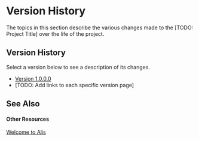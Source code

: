 # Version History

The topics in this section describe the various changes made to the [TODO: Project Title] over the life of the project.



## Version History

Select a version below to see a description of its changes.
&nbsp;<ul><li><a href="dfb77b9c-f69e-4849-9a55-87969b829a4c">Version 1.0.0.0</a></li><li>
[TODO: Add links to each specific version page]</li></ul>

## See Also


#### Other Resources
<a href="6fd2528a-7753-444f-9ef2-8633ea3fc14a">Welcome to Alis</a><br />